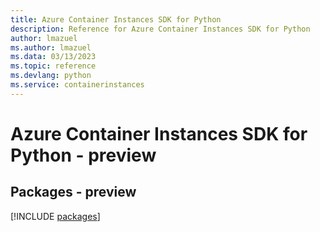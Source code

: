```yaml
---
title: Azure Container Instances SDK for Python
description: Reference for Azure Container Instances SDK for Python
author: lmazuel
ms.author: lmazuel
ms.data: 03/13/2023
ms.topic: reference
ms.devlang: python
ms.service: containerinstances
---
```

# Azure Container Instances SDK for Python - preview
## Packages - preview
[!INCLUDE [packages](container-instances-index.md)]